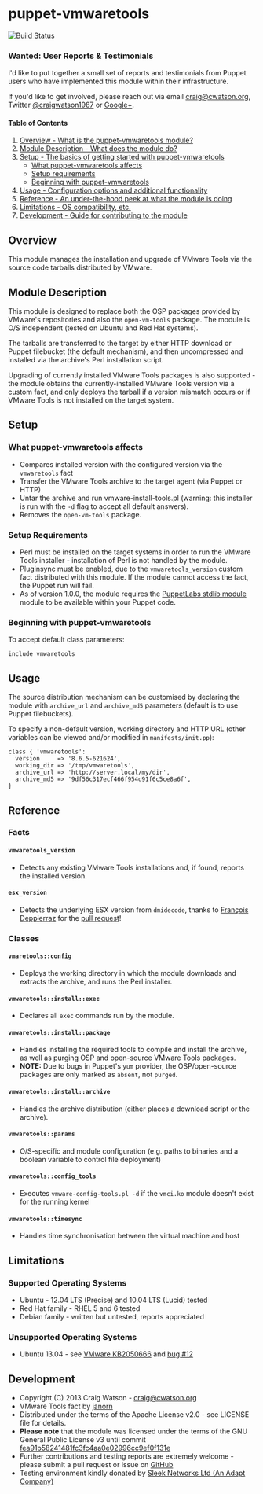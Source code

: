 # puppet-vmwaretools

[![Build Status](https://secure.travis-ci.org/craigwatson/puppet-vmwaretools.png?branch=master)](http://travis-ci.org/craigwatson/puppet-vmwaretools)

### Wanted: User Reports & Testimonials

I'd like to put together a small set of reports and testimonials from Puppet users who have implemented this module within their infrastructure.

If you'd like to get involved, please reach out via email [craig@cwatson.org](mailto:craig@cwatson.org), Twitter [@craigwatson1987](https://twitter.com/craigwatson1987) or [Google+](https://plus.google.com/u/0/+CraigWatson1987).

#### Table of Contents

1. [Overview - What is the puppet-vmwaretools module?](#overview)
1. [Module Description - What does the module do?](#module-description)
1. [Setup - The basics of getting started with puppet-vmwaretools](#setup)
    * [What puppet-vmwaretools affects](#what-puppet-vmwaretools-affects)
    * [Setup requirements](#setup-requirements)
    * [Beginning with puppet-vmwaretools](#beginning-with-registry)
1. [Usage - Configuration options and additional functionality](#usage)
1. [Reference - An under-the-hood peek at what the module is doing](#reference)
1. [Limitations - OS compatibility, etc.](#limitations)
1. [Development - Guide for contributing to the module](#development)

## Overview

This module manages the installation and upgrade of VMware Tools via the source code tarballs distributed by VMware.

## Module Description

This module is designed to replace both the OSP packages provided by VMware's repositories and also the `open-vm-tools` package. The module is O/S independent (tested on Ubuntu and Red Hat systems).

The tarballs are transferred to the target by either HTTP download or Puppet filebucket (the default mechanism), and then uncompressed and installed via the archive's Perl installation script.

Upgrading of currently installed VMware Tools packages is also supported - the module obtains the currently-installed VMware Tools version via a custom fact, and only deploys the tarball if a version mismatch occurs or if VMware Tools is not installed on the target system.

## Setup

### What puppet-vmwaretools affects

* Compares installed version with the configured version via the `vmwaretools` fact
* Transfer the VMware Tools archive to the target agent (via Puppet or HTTP)
* Untar the archive and run vmware-install-tools.pl (warning: this installer is run with the `-d` flag to accept all default answers).
* Removes the `open-vm-tools` package.

### Setup Requirements

* Perl must be installed on the target systems in order to run the VMware Tools installer - installation of Perl is not handled by the module.
* Pluginsync must be enabled, due to the `vmwaretools_version` custom fact distributed with this module. If the module cannot access the fact, the Puppet run will fail.
* As of version 1.0.0, the module requires the [PuppetLabs stdlib module](https://github.come/puppetlabs/puppetlabs-stdlib) module to be available within your Puppet code.

### Beginning with puppet-vmwaretools

To accept default class parameters:

    include vmwaretools

## Usage

The source distribution mechanism can be customised by declaring the module with `archive_url` and `archive_md5` parameters (default is to use Puppet filebuckets).

To specify a non-default version, working directory and HTTP URL (other variables can be viewed and/or modified in `manifests/init.pp`):

    class { 'vmwaretools':
      version     => '8.6.5-621624',
      working_dir => '/tmp/vmwaretools',
      archive_url => 'http://server.local/my/dir',
      archive_md5 => '9df56c317ecf466f954d91f6c5ce8a6f',
    }

## Reference

### Facts

#### `vmwaretools_version`
  * Detects any existing VMware Tools installations and, if found, reports the installed version.

#### `esx_version`
  * Detects the underlying ESX version from `dmidecode`, thanks to [François Deppierraz](https://github.com/ctrlaltdel) for the [pull request](https://github.com/craigwatson/puppet-vmwaretools/pull/20)!

### Classes

#### `vmaretools::config`

  * Deploys the working directory in which the module downloads and extracts the archive, and  runs the Perl installer.

#### `vmwaretools::install::exec`

  * Declares all `exec` commands run by the module.

#### `vmwaretools::install::package`

  * Handles installing the required tools to compile and install the archive, as well as purging OSP and open-source VMware Tools packages.
  * **NOTE:** Due to bugs in Puppet's `yum` provider, the OSP/open-source packages are only marked as `absent`, not `purged`.

#### `vmwaretools::install::archive`

  * Handles the archive distribution (either places a download script or the archive).

#### `vmwaretools::params`

  * O/S-specific and module configuration (e.g. paths to binaries and a boolean variable to control file deployment)

#### `vmwaretools::config_tools`

  * Executes `vmware-config-tools.pl -d` if the `vmci.ko` module doesn't exist for the running kernel

#### `vmwaretools::timesync`

  *  Handles time synchronisation between the virtual machine and host

## Limitations

### Supported Operating Systems

* Ubuntu - 12.04 LTS (Precise) and 10.04 LTS (Lucid) tested
* Red Hat family - RHEL 5 and 6 tested
* Debian family - written but untested, reports appreciated

### Unsupported Operating Systems

* Ubuntu 13.04 - see [VMware KB2050666](http://kb.vmware.com/selfservice/microsites/search.do?language=en_US&cmd=displayKC&externalId=2050666) and [bug #12](https://github.com/craigwatson/puppet-vmwaretools/issues/12)

## Development

* Copyright (C) 2013 Craig Watson - <craig@cwatson.org>
* VMware Tools fact by [janorn](https://github.com/janorn/puppet-vmwaretools)
* Distributed under the terms of the Apache License v2.0 - see LICENSE file for details.
* **Please note** that the module was licensed under the terms of the GNU General Public License v3 until commit [fea91b58241481fc3fc4aa0e02996cc9ef0f131e](https://github.com/craigwatson/puppet-vmwaretools/commit/fea91b58241481fc3fc4aa0e02996cc9ef0f131e)
* Further contributions and testing reports are extremely welcome - please submit a pull request or issue on [GitHub](https://github.com/craigwatson/puppet-vmwaretools)
* Testing environment kindly donated by [Sleek Networks Ltd (An Adapt Company)](http://www.sleek.net)
